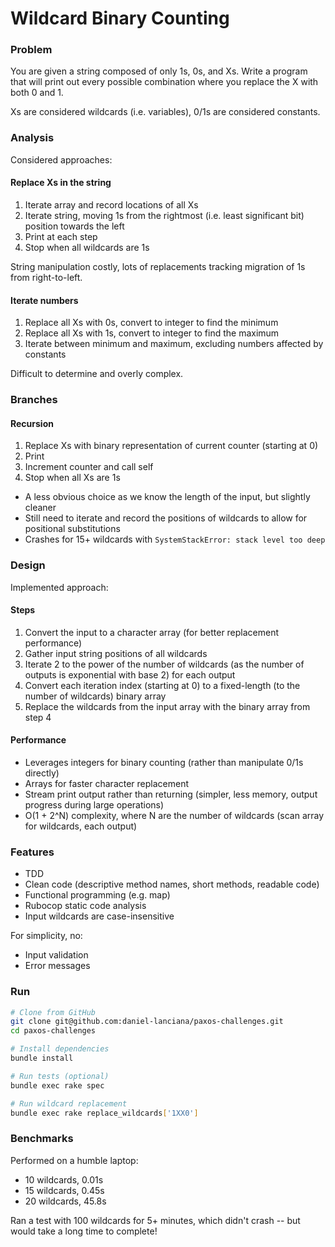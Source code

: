 # Wildcard Binary Counting

### Problem

You are given a string composed of only 1s, 0s, and Xs. Write a program that will print out every possible combination where you replace the X with both
0 and 1.

Xs are considered wildcards (i.e. variables), 0/1s are considered constants.

### Analysis

Considered approaches:

#### Replace Xs in the string

1. Iterate array and record locations of all Xs
2. Iterate string, moving 1s from the rightmost (i.e. least significant bit) position towards the left
3. Print at each step
4. Stop when all wildcards are 1s

String manipulation costly, lots of replacements tracking migration of 1s from right-to-left.

#### Iterate numbers

1. Replace all Xs with 0s, convert to integer to find the minimum
2. Replace all Xs with 1s, convert to integer to find the maximum
3. Iterate between minimum and maximum, excluding numbers affected by constants

Difficult to determine and overly complex.

### Branches

#### Recursion

1. Replace Xs with binary representation of current counter (starting at 0)
2. Print
3. Increment counter and call self
4. Stop when all Xs are 1s

- A less obvious choice as we know the length of the input, but slightly cleaner
- Still need to iterate and record the positions of wildcards to allow for positional substitutions
- Crashes for 15+ wildcards with `SystemStackError: stack level too deep`

### Design

Implemented approach:

#### Steps

1. Convert the input to a character array (for better replacement performance)
2. Gather input string positions of all wildcards
3. Iterate 2 to the power of the number of wildcards (as the number of outputs is exponential with base 2) for each output
4. Convert each iteration index (starting at 0) to a fixed-length (to the number of wildcards) binary array
5. Replace the wildcards from the input array with the binary array from step 4

#### Performance

- Leverages integers for binary counting (rather than manipulate 0/1s directly)
- Arrays for faster character replacement
- Stream print output rather than returning (simpler, less memory, output progress during large operations)
- O(1 + 2^N) complexity, where N are the number of wildcards (scan array for wildcards, each output)

### Features

- TDD
- Clean code (descriptive method names, short methods, readable code)
- Functional programming (e.g. map)
- Rubocop static code analysis
- Input wildcards are case-insensitive

For simplicity, no:
- Input validation
- Error messages

### Run

```sh
# Clone from GitHub
git clone git@github.com:daniel-lanciana/paxos-challenges.git
cd paxos-challenges

# Install dependencies
bundle install

# Run tests (optional)
bundle exec rake spec

# Run wildcard replacement
bundle exec rake replace_wildcards['1XX0']
```

### Benchmarks

Performed on a humble laptop:

- 10 wildcards, 0.01s
- 15 wildcards, 0.45s
- 20 wildcards, 45.8s

Ran a test with 100 wildcards for 5+ minutes, which didn't crash -- but would take a long time to complete!
